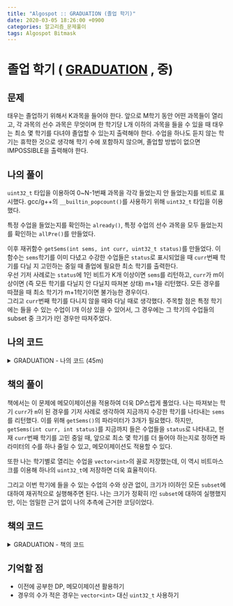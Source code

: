 ```yaml
---
title: "Algospot :: GRADUATION (졸업 학기)"
date: 2020-03-05 18:26:00 +0900
categories: 알고리즘_문제풀이 
tags: Algospot Bitmask
---
```


# 졸업 학기 ( [GRADUATION](https://algospot.com/judge/problem/read/GRADUATION) , 중)

## 문제  
태우는 졸업하기 위해서 K과목을 들어야 한다. 앞으로 M학기 동안 어떤 과목들이 열리고, 각 과목의 선수 과목은 무엇이며 한 학기당 L개 이하의 과목을 들을 수 있을 때 태우는 최소 몇 학기를 다녀야 졸업할 수 있는지 출력해야 한다. 수업을 하나도 듣지 않는 학기는 휴학한 것으로 생각해 학기 수에 포함하지 않으며, 졸업할 방법이 없으면 IMPOSSIBLE을 출력해야 한다.

## 나의 풀이  
`uint32_t` 타입을 이용하여 0~N-1번째 과목을 각각 들었는지 안 들었는지를 비트로 표시했다. gcc/g++의 `__builtin_popcount()`를 사용하기 위해 `uint32_t` 타입을 이용했다.  

특정 수업을 들었는지를 확인하는 `already()`, 특정 수업의 선수 과목을 모두 들었는지를 확인하는 `allPre()`를 만들었다.  

이후 재귀함수 `getSems(int sems, int curr, uint32_t status)`를 만들었다. 이 함수는 `sems`학기를 이미 다녔고 수강한 수업들은 `status`로 표시되었을 때 `curr`번째 학기를 다닐 지 고민하는 중일 때 졸업에 필요한 최소 학기를 출력한다.  
우선 기저 사례로는 `status`에 1인 비트가 K개 이상이면 `sems`를 리턴하고, `curr`가 m이상이면 (즉 모든 학기를 다닐지 안 다닐지 따져본 상태) m+1을 리턴했다. 모든 경우를 따졌을 때 최소 학기가 m+1학기이면 불가능한 경우이다.  
그리고 `curr`번째 학기를 다니지 않을 때와 다닐 때로 생각했다. 주목할 점은 특정 학기에는 들을 수 있는 수업이 l개 이상 있을 수 있어서, 그 경우에는 그 학기의 수업들의 subset 중 크기가 l인 경우만 따져주었다.

## 나의 코드

<details>
<summary>GRADUATION - 나의 코드 (45m) </summary>
<div markdown="1">

```

#include <bits/stdc++.h>
using namespace std;
int n = 0, k, m, l, taken;
uint32_t pre[13];
vector<int> classes[11];

bool already(int status, int classNum)
{
    return status & (1 << classNum);
}

bool allPre(int status, int classNum)
{
    return (status & pre[classNum]) == pre[classNum];
}

int getSems(int sems, int curr, uint32_t status)
{
    if (__builtin_popcount((uint32_t)status) >= k)
        return sems;
    else if (curr == m)
        return m + 1;

    int ret = getSems(sems, curr + 1, status);
    uint32_t thisSem = 0;
    for (auto x : classes[curr])
    {
        if (already(status, x) == false && allPre(status, x))
        {
            thisSem |= ((uint32_t)1 << x);
        }
    }

    if (thisSem)
    {
        if (__builtin_popcount((uint32_t)thisSem) >= l)
        {
            for (uint32_t subset = thisSem; subset; subset = ((subset - 1) & thisSem))
            {
                if (__builtin_popcount(subset) == l)
                    ret = min(ret, getSems(sems + 1, curr + 1, status | subset));
            }
        }
        else
        {
            ret = min(ret, getSems(sems + 1, curr + 1, status | thisSem));
        }
    }

    return ret;
}

int main()
{
    int tc;
    cin >> tc;
    while (tc--)
    {
        cin >> n >> k >> m >> l;
        taken = 0;
        for (int i = 0; i < n; i++)
        {
            int temp;
            uint32_t mask = 0;
            cin >> temp;
            while (temp--)
            {
                uint32_t pos;
                cin >> pos;
                mask |= (1 << pos);
            }
            pre[i] = mask;
        }
        for (int i = 0; i < m; i++)
        {
            classes[i].clear();
            int temp;
            cin >> temp;
            while (temp--)
            {
                int c;
                cin >> c;
                classes[i].push_back(c);
            }
        }
        int ret = getSems(0, 0, (uint32_t)0);
        if (ret == m + 1)
            cout << "IMPOSSIBLE" << endl;
        else
            cout << ret << endl;
    }
}

```
</div>
</details>  


## 책의 풀이  
책에서는 이 문제에 메모이제이션을 적용하여 더욱 DP스럽게 풀었다. 나는 따져보는 학기 `curr`가 `m`이 된 경우를 기저 사례로 생각하여 지금까지 수강한 학기를 나타내는 `sems`를 리턴했다. 이를 위해 `getSems()`의 파라미터가 3개가 필요했다. 하지만, `getSems(int curr, int status)`를 지금까지 들은 수업들을 `status`로 나타내고, 현재 `curr`번째 학기를 고민 중일 때, 앞으로 최소 몇 학기를 더 들어야 하는지로 정하면 파라미터의 수를 하나 줄일 수 있고, 메모이제이션도 적용할 수 있다.  

또한 나는 학기별로 열리는 수업을 `vector<int>`의 꼴로 저장했는데, 이 역시 비트마스크를 이용해 하나의 `uint32_t`에 저장하면 더욱 효율적이다.  

그리고 이번 학기에 들을 수 있는 수업의 수와 상관 없이, 크기가 l이하인 모든 `subset`에 대하여 재귀적으로 실행해주면 된다. 나는 크기가 정확히 l인 `subset`에 대하여 실행했지만, 이는 엄밀한 근거 없이 나의 추측에 근거한 코딩이었다.


## 책의 코드

<details>
<summary>GRADUATION - 책의 코드 </summary>
<div markdown="1">

```

#include <bits/stdc++.h>
using namespace std;
int n = 0, k, m, l, taken;
uint32_t pre[13];
uint32_t classes[11];
int cache[10][1<<12];

bool already(int status, int classNum)
{
    return status & (1 << classNum);
}

bool allPre(int status, int classNum)
{
    return (status & pre[classNum]) == pre[classNum];
}

int getSems(int curr, uint32_t status)
{
    if (__builtin_popcount((uint32_t)status) >= k)
        return 0;
    else if (curr == m)
        return m + 1;
    
    int& ret=cache[curr][status];
    if(ret!=-1) return ret;

    ret = getSems(curr + 1, status);
    uint32_t thisSem = classes[curr]&(~status);
    for (int i=0;i<n;i++) {
        if(!allPre(status,i)) thisSem &= ~(1<<i);
    }

    if (thisSem)
    {
        for (uint32_t subset = thisSem; subset; subset = ((subset - 1) & thisSem))
        {
            if (__builtin_popcount(subset) <= l)
                ret = min(ret, 1+getSems(curr + 1, status | subset));
        }
    }

    return ret;
}

int main()
{
    int tc;
    cin >> tc;
    while (tc--)
    {
        memset(cache, -1, sizeof cache);
        cin >> n >> k >> m >> l;
        taken = 0;
        for (int i = 0; i < n; i++)
        {
            int temp;
            uint32_t mask = 0;
            cin >> temp;
            while (temp--)
            {
                uint32_t pos;
                cin >> pos;
                mask |= (1 << pos);
            }
            pre[i] = mask;
        }
        for (int i = 0; i < m; i++)
        {
            int temp;
            cin >> temp;
            int thisClasses=0;
            while (temp--)
            {
                int c;
                cin >> c;
                thisClasses|=(1<<c);
            }
            classes[i]=thisClasses;
        }
        int ret = getSems(0, (uint32_t)0);
        if (ret == m + 1)
            cout << "IMPOSSIBLE" << endl;
        else
            cout << ret << endl;
    }
}

```
</div>
</details>  


## 기억할 점
- 이전에 공부한 DP, 메모이제이션 활용하기
- 경우의 수가 적은 경우는 `vector<int>` 대신 `uint32_t` 사용하기